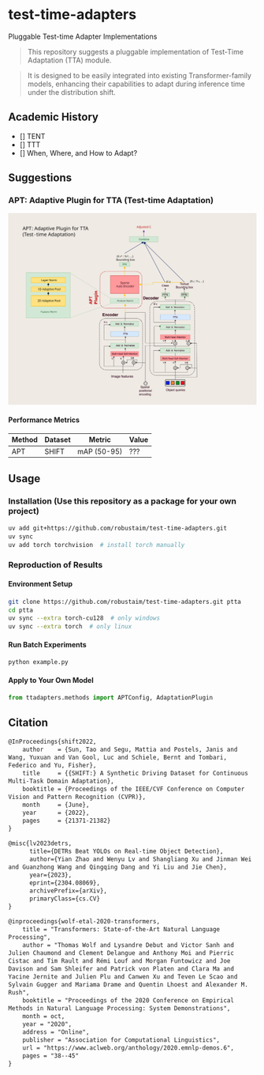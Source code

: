 # test-time-adapters
Pluggable Test-time Adapter Implementations

> This repository suggests a pluggable implementation of Test-Time Adaptation (TTA) module.

> It is designed to be easily integrated into existing Transformer-family models, enhancing their capabilities to adapt during inference time under the distribution shift.


## Academic History
- [] TENT
- [] TTT
- [] When, Where, and How to Adapt?


## Suggestions
### APT: Adaptive Plugin for TTA (Test-time Adaptation)
<img src="./docs/images/apt_structure.svg">

#### Performance Metrics
| Method | Dataset | Metric      | Value |
|--------|---------|-------------|------|
| APT    | SHIFT   | mAP (50-95) | ???  |


## Usage
### Installation (Use this repository as a package for your own project)
```bash
uv add git+https://github.com/robustaim/test-time-adapters.git
uv sync
uv add torch torchvision  # install torch manually
```

### Reproduction of Results
#### Environment Setup
```bash
git clone https://github.com/robustaim/test-time-adapters.git ptta
cd ptta
uv sync --extra torch-cu128  # only windows
uv sync --extra torch  # only linux
```

#### Run Batch Experiments
```bash
python example.py
```

#### Apply to Your Own Model
```python
from ttadapters.methods import APTConfig, AdaptationPlugin
```


## Citation
```
@InProceedings{shift2022,
    author    = {Sun, Tao and Segu, Mattia and Postels, Janis and Wang, Yuxuan and Van Gool, Luc and Schiele, Bernt and Tombari, Federico and Yu, Fisher},
    title     = {{SHIFT:} A Synthetic Driving Dataset for Continuous Multi-Task Domain Adaptation},
    booktitle = {Proceedings of the IEEE/CVF Conference on Computer Vision and Pattern Recognition (CVPR)},
    month     = {June},
    year      = {2022},
    pages     = {21371-21382}
}
```
```
@misc{lv2023detrs,
      title={DETRs Beat YOLOs on Real-time Object Detection},
      author={Yian Zhao and Wenyu Lv and Shangliang Xu and Jinman Wei and Guanzhong Wang and Qingqing Dang and Yi Liu and Jie Chen},
      year={2023},
      eprint={2304.08069},
      archivePrefix={arXiv},
      primaryClass={cs.CV}
}
```
```
@inproceedings{wolf-etal-2020-transformers,
    title = "Transformers: State-of-the-Art Natural Language Processing",
    author = "Thomas Wolf and Lysandre Debut and Victor Sanh and Julien Chaumond and Clement Delangue and Anthony Moi and Pierric Cistac and Tim Rault and Rémi Louf and Morgan Funtowicz and Joe Davison and Sam Shleifer and Patrick von Platen and Clara Ma and Yacine Jernite and Julien Plu and Canwen Xu and Teven Le Scao and Sylvain Gugger and Mariama Drame and Quentin Lhoest and Alexander M. Rush",
    booktitle = "Proceedings of the 2020 Conference on Empirical Methods in Natural Language Processing: System Demonstrations",
    month = oct,
    year = "2020",
    address = "Online",
    publisher = "Association for Computational Linguistics",
    url = "https://www.aclweb.org/anthology/2020.emnlp-demos.6",
    pages = "38--45"
}
```
